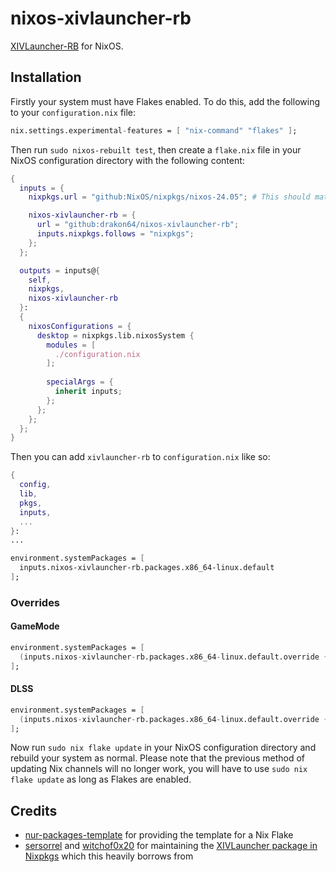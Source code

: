 # nixos-xivlauncher-rb

[XIVLauncher-RB](https://github.com/rankynbass/XIVLauncher.Core) for NixOS.

## Installation

Firstly your system must have Flakes enabled. To do this, add the following to your `configuration.nix` file:
```nix
nix.settings.experimental-features = [ "nix-command" "flakes" ];
```

Then run `sudo nixos-rebuilt test`, then create a `flake.nix` file in your NixOS configuration directory with the following content:

```nix
{
  inputs = {
    nixpkgs.url = "github:NixOS/nixpkgs/nixos-24.05"; # This should match the version of NixOS you want to use

    nixos-xivlauncher-rb = {
      url = "github:drakon64/nixos-xivlauncher-rb";
      inputs.nixpkgs.follows = "nixpkgs";
    };
  };

  outputs = inputs@{
    self,
    nixpkgs,
    nixos-xivlauncher-rb
  }:
  {
    nixosConfigurations = {
      desktop = nixpkgs.lib.nixosSystem {
        modules = [
          ./configuration.nix
        ];
        
        specialArgs = {
          inherit inputs;
        };
      };
    };
  };
}
```

Then you can add `xivlauncher-rb` to `configuration.nix` like so:

```nix
{
  config,
  lib,
  pkgs,
  inputs,
  ...
}:
...

environment.systemPackages = [
  inputs.nixos-xivlauncher-rb.packages.x86_64-linux.default
];
```

### Overrides

#### GameMode

```nix
environment.systemPackages = [
  (inputs.nixos-xivlauncher-rb.packages.x86_64-linux.default.override { useGameMode = true; })
];
```

#### DLSS

```nix
environment.systemPackages = [
  (inputs.nixos-xivlauncher-rb.packages.x86_64-linux.default.override { nvngxPath = "${config.hardware.nvidia.package}/lib/nvidia/wine"; })
];
```

Now run `sudo nix flake update` in your NixOS configuration directory and rebuild your system as normal. Please note that the previous method of updating Nix channels will no longer work, you will have to use `sudo nix flake update` as long as Flakes are enabled.

## Credits

* [nur-packages-template](https://github.com/nix-community/nur-packages-template) for providing the template for a Nix Flake
* [sersorrel](https://github.com/sersorrel) and [witchof0x20](https://github.com/witchof0x20) for maintaining the [XIVLauncher package in Nixpkgs](https://github.com/NixOS/nixpkgs/tree/master/pkgs/by-name/xi/xivlauncher) which this heavily borrows from
